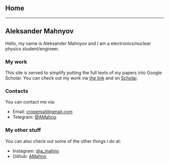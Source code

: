 ## Home
---
## Aleksander Mahnyov

Hello, my name is Aleksander Mahnyov and I am a electronics/nuclear physics student/engineer.

### My work

This site is served to simplify putting the full texts of my papers into Google Scholar.
You can check out my work via [the link](/papers.html) and on [Scholar](https://scholar.google.com/citations?user=FsSQP5MAAAAJ&hl=ru).

### Contacts
You can contact me via:

- Email: cropemail@gmail.com
- Telegram: [@AMahno](https://t.me/AMahno)

### My other stuff
You can also check out some of the other things I do at:
- Instagram: [@a_mahno](https://www.instagram.com/a_mahno/)
- Github: [AMahno](https://github.com/AMahno)